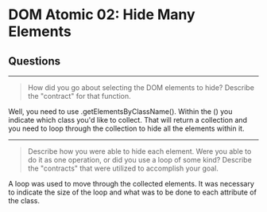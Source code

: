 # DOM Atomic 02: Hide Many Elements

## Questions

---

> How did you go about selecting the DOM elements to hide? Describe the "contract" for that function.

Well, you need to use .getElementsByClassName().  Within the () you indicate which class you'd like to collect.  That will return a collection and you need to loop through the collection to hide all the elements within it.

---

> Describe how you were able to hide each element. Were you able to do it as one operation, or did you use a loop of some kind? Describe the "contracts" that were utilized to accomplish your goal.

A loop was used to move through the collected elements.  It was necessary to indicate the size of the loop and what was to be done to each attribute of the class.